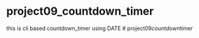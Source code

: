 # project09_countdown_timer
this is cli based countdown_timer using DATE
#   p r o j e c t 0 9 _ c o u n t d o w n _ t i m e r  
 